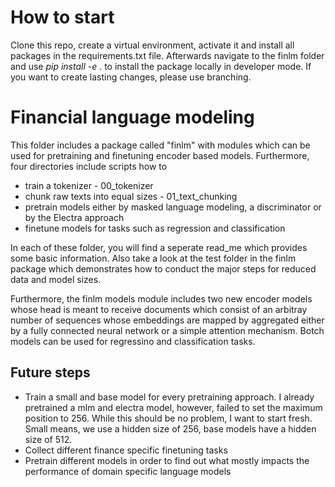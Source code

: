 # How to start

Clone this repo, create a virtual environment, activate it and install all packages in the requirements.txt file. Afterwards navigate to the finlm folder and use *pip install -e .* to install the package locally in developer mode. If you want to create lasting changes, please use branching.   

# Financial language modeling

This folder includes a package called "finlm" with modules which can be used for pretraining and finetuning encoder based models. Furthermore, four directories include scripts how to 

* train a tokenizer - 00_tokenizer
* chunk raw texts into equal sizes - 01_text_chunking
* pretrain models either by masked language modeling, a discriminator or by the Electra approach
* finetune models for tasks such as regression and classification

In each of these folder, you will find a seperate read_me which provides some basic information. Also take a look at the test folder in the finlm package which demonstrates how to conduct the major steps for reduced data and model sizes. 

Furthermore, the finlm models module includes two new encoder models whose head is meant to receive documents which consist of an arbitray number of sequences whose embeddings are mapped by aggregated either by a fully connected neural network or a simple attention mechanism. Botch models can be used for regressino and classification tasks. 

## Future steps

* Train a small and base model for every pretraining approach. I already pretrained a mlm and electra model, however, failed to set the maximum position to 256. While this should be no problem, I want to start fresh. Small means, we use a hidden size of 256, base models have a hidden size of 512. 
* Collect different finance specific finetuning tasks
* Pretrain different models in order to find out what mostly impacts the performance of domain specific language models
